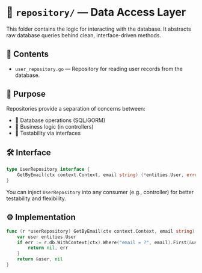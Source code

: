 # 🧾 `repository/` — Data Access Layer

This folder contains the logic for interacting with the database. It abstracts raw database queries behind clean, interface-driven methods.

## 📁 Contents

- `user_repository.go` — Repository for reading user records from the database.

## 🧠 Purpose

Repositories provide a separation of concerns between:
- 🔄 Database operations (SQL/GORM)
- 🧠 Business logic (in controllers)
- 🧪 Testability via interfaces

## 🛠️ Interface

```go
type UserRepository interface {
	GetByEmail(ctx context.Context, email string) (*entities.User, error)
}
```

You can inject `UserRepository` into any consumer (e.g., controller) for better testability and flexibility.

## ⚙️ Implementation

```go
func (r *userRepository) GetByEmail(ctx context.Context, email string) (*entities.User, error) {
	var user entities.User
	if err := r.db.WithContext(ctx).Where("email = ?", email).First(&user).Error; err != nil {
		return nil, err
	}
	return &user, nil
}
```